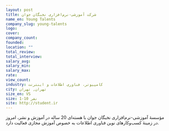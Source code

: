 ```yaml
---
layout: post
title: شرکت آموزشی-نرم‌افزاری نخبگان جوان
name_en: Young Talents
company_slug: young-talents
logo: 
cover: 
company_count:
founded:
location: ""
total_review: 
total_interview: 
salary_avg: 
salary_min: 
salary_max: 
rate: 
view_count: 
industry: کامپیوتر، فناوری اطلاعات و اینترنت
city: تهران, تهران
size_en: VS
size: 1-10 نفر
site: http://student.ir
---
```


مؤسسۀ آموزشی-نرم‌افزاری نخبگان جوان با هسته‌ای 20 ساله در آموزش و نشر، امروز در زمینۀ کسب‌وکارهای نوین فناوری اطلاعات به خصوص آموزش مجازی فعالیت دارد.
